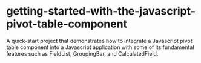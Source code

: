 # getting-started-with-the-javascript-pivot-table-component
A quick-start project that demonstrates how to integrate a Javascript pivot table component into a Javascript application with some of its fundamental features such as FieldList, GroupingBar, and CalculatedField.
